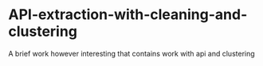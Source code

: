 # API-extraction-with-cleaning-and-clustering
A brief work however interesting that contains work with api and clustering
